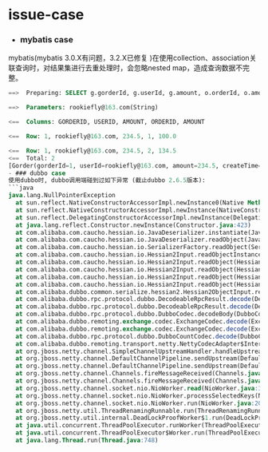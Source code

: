 # issue-case
- ### mybatis case

mybatis(mybatis 3.0.X有问题，3.2.X已修复 )在使用collection、association关联查询时，对结果集进行去重处理时，会忽略nested map，造成查询数据不完整。
```sql
==>  Preparing: SELECT g.gorderId, g.userId, g.amount, o.orderId, o.amount FROM gorder as g JOIN `order` as o ON g.gorderId = o.gorderId WHERE g.userId = ? 

==>  Parameters: rookiefly@163.com(String)

<==  Columns: GORDERID, USERID, AMOUNT, ORDERID, AMOUNT

<==  Row: 1, rookiefly@163.com, 234.5, 1, 100.0

<==  Row: 1, rookiefly@163.com, 234.5, 2, 134.5
<==  Total: 2
[Gorder(gorderId=1, userId=rookiefly@163.com, amount=234.5, createTime=null, updateTime=null, order=null, orderList=[Order(orderId=1, gorderId=1, userId=rookiefly@163.com, amount=234.5, createTime=null, updateTime=null), Order(orderId=2, gorderId=1, userId=rookiefly@163.com, amount=234.5, createTime=null, updateTime=null)])]
- ### dubbo case
使用dubbo时, dubbo调用端碰到过如下异常 (截止dubbo 2.6.5版本):
```java
java.lang.NullPointerException
  at sun.reflect.NativeConstructorAccessorImpl.newInstance0(Native Method)
  at sun.reflect.NativeConstructorAccessorImpl.newInstance(NativeConstructorAccessorImpl.java:62)
  at sun.reflect.DelegatingConstructorAccessorImpl.newInstance(DelegatingConstructorAccessorImpl.java:45)
  at java.lang.reflect.Constructor.newInstance(Constructor.java:423)
  at com.alibaba.com.caucho.hessian.io.JavaDeserializer.instantiate(JavaDeserializer.java:312)
  at com.alibaba.com.caucho.hessian.io.JavaDeserializer.readObject(JavaDeserializer.java:201)
  at com.alibaba.com.caucho.hessian.io.SerializerFactory.readObject(SerializerFactory.java:526)
  at com.alibaba.com.caucho.hessian.io.Hessian2Input.readObjectInstance(Hessian2Input.java:2820)
  at com.alibaba.com.caucho.hessian.io.Hessian2Input.readObject(Hessian2Input.java:2743)
  at com.alibaba.com.caucho.hessian.io.Hessian2Input.readObject(Hessian2Input.java:2278)
  at com.alibaba.com.caucho.hessian.io.Hessian2Input.readObject(Hessian2Input.java:2717)
  at com.alibaba.com.caucho.hessian.io.Hessian2Input.readObject(Hessian2Input.java:2278)
  at com.alibaba.dubbo.common.serialize.hessian2.Hessian2ObjectInput.readObject(Hessian2ObjectInput.java:84)
  at com.alibaba.dubbo.rpc.protocol.dubbo.DecodeableRpcResult.decode(DecodeableRpcResult.java:121)
  at com.alibaba.dubbo.rpc.protocol.dubbo.DecodeableRpcResult.decode(DecodeableRpcResult.java:143)
  at com.alibaba.dubbo.rpc.protocol.dubbo.DubboCodec.decodeBody(DubboCodec.java:90)
  at com.alibaba.dubbo.remoting.exchange.codec.ExchangeCodec.decode(ExchangeCodec.java:125)
  at com.alibaba.dubbo.remoting.exchange.codec.ExchangeCodec.decode(ExchangeCodec.java:85)
  at com.alibaba.dubbo.rpc.protocol.dubbo.DubboCountCodec.decode(DubboCountCodec.java:46)
  at com.alibaba.dubbo.remoting.transport.netty.NettyCodecAdapter$InternalDecoder.messageReceived(NettyCodecAdapter.java:133)
  at org.jboss.netty.channel.SimpleChannelUpstreamHandler.handleUpstream(SimpleChannelUpstreamHandler.java:80)
  at org.jboss.netty.channel.DefaultChannelPipeline.sendUpstream(DefaultChannelPipeline.java:564)
  at org.jboss.netty.channel.DefaultChannelPipeline.sendUpstream(DefaultChannelPipeline.java:559)
  at org.jboss.netty.channel.Channels.fireMessageReceived(Channels.java:274)
  at org.jboss.netty.channel.Channels.fireMessageReceived(Channels.java:261)
  at org.jboss.netty.channel.socket.nio.NioWorker.read(NioWorker.java:349)
  at org.jboss.netty.channel.socket.nio.NioWorker.processSelectedKeys(NioWorker.java:280)
  at org.jboss.netty.channel.socket.nio.NioWorker.run(NioWorker.java:200)
  at org.jboss.netty.util.ThreadRenamingRunnable.run(ThreadRenamingRunnable.java:108)
  at org.jboss.netty.util.internal.DeadLockProofWorker$1.run(DeadLockProofWorker.java:44)
  at java.util.concurrent.ThreadPoolExecutor.runWorker(ThreadPoolExecutor.java:1142)
  at java.util.concurrent.ThreadPoolExecutor$Worker.run(ThreadPoolExecutor.java:617)
  at java.lang.Thread.run(Thread.java:748)
```
